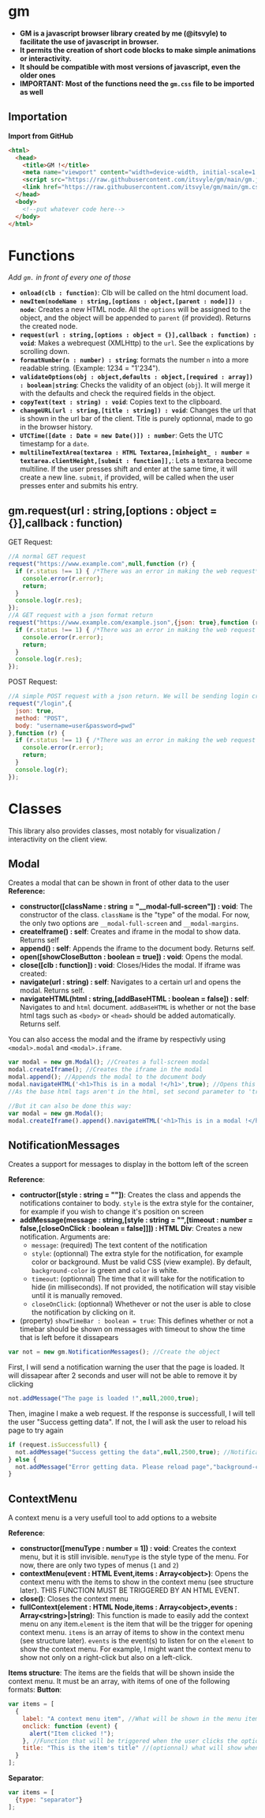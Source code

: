# gm
* **GM is a javascript browser library created by me (@itsvyle) to facilitate the use of javascript in browser.**
* **It permits the creation of short code blocks to make simple animations or interactivity.**
* **It should be compatible with most versions of javascript, even the older ones**
* **IMPORTANT: Most of the functions need the `gm.css` file to be imported as well**
## Importation
**Import from GitHub**
```html
<html>
  <head>
    <title>GM !</title>
    <meta name="viewport" content="width=device-width, initial-scale=1.0">
    <script src="https://raw.githubusercontent.com/itsvyle/gm/main/gm.js" type="application/javascript"></script>
    <link href="https://raw.githubusercontent.com/itsvyle/gm/main/gm.css" rel="stylesheet">
  </head>
  <body>
    <!--put whatever code here-->
  </body>
</html>
```

# Functions
*Add `gm.` in front of every one of those*

* **`onload(clb : function)`**: Clb will be called on the html document load.
* **`newItem(nodeName : string,[options : object,[parent : node]]) : node`**: Creates a new HTML node. All the `options` will be assigned to the object, and the object will be appended to `parent` (if provided). Returns the created node.
* **`request(url : string,[options : object = {}],callback : function) : void`**: Makes a webrequest (XMLHttp) to the `url`. See the explications by scrolling down.
* **`formatNumber(n : number) : string`**: formats the number `n` into a more readable string. (Example: 1234 = "1'234").
* **`validateOptions(obj : object,defaults : object,[required : array]) : boolean|string`**: Checks the validity of an object (`obj`). It will merge it with the defaults and check the required fields in the object.
* **`copyText(text : string) : void`**: Copies text to the clipboard.
* **`changeURL(url : string,[title : string]) : void`**: Changes the url that is shown in the url bar of the client. Title is purely optionnal, made to go in the browser history.
* **`UTCTime([date : Date = new Date()]) : number`**: Gets the UTC timestamp for a `date`.
* **`multilineTextArea(textarea : HTML Textarea,[minheight_ : number = textarea.clientHeight,[submit : function]],`**: Lets a textarea become multiline. If the user presses shift and enter at the same time, it will create a new line. `submit`, if provided, will be called when the user presses enter and submits his entry.

## gm.request(url : string,[options : object = {}],callback : function)
GET Request:
```javascript
//A normal GET request
request("https://www.example.com",null,function (r) {
  if (r.status !== 1) { /*There was an error in making the web request*/
    console.error(r.error);
    return;
  }
  console.log(r.res);
});
//A GET request with a json format return
request("https://www.example.com/example.json",{json: true},function (r) {
  if (r.status !== 1) { /*There was an error in making the web request OR the request return was unreadable JSON*/
    console.error(r.error);
    return;
  }
  console.log(r.res);
});
```

POST Request:
```javascript
//A simple POST request with a json return. We will be sending login credentials
request("/login",{
  json: true,
  method: "POST",
  body: "username=user&password=pwd"
},function (r) {
  if (r.status !== 1) { /*There was an error in making the web request OR the request return was unreadable JSON*/
    console.error(r.error);
    return;
  }
  console.log(r);
});
```

# Classes
This library also provides classes, most notably for visualization / interactivity on the client view.

## Modal
Creates a modal that can be shown in front of other data to the user
**Reference:**
* **constructor([className : string = "__modal-full-screen"]) : void**: The constructor of the class. `className` is the "type" of the modal. For now, the only two options are `__modal-full-screen` and `__modal-margins`.
* **createIframe() : self**: Creates and iframe in the modal to show data. Returns self
* **append() : self**: Appends the iframe to the document body. Returns self.
* **open([showCloseButton : boolean = true]) : void**: Opens the modal.
* **close([clb : function]) : void**: Closes/Hides the modal.
If iframe was created:
* **navigate(url : string) : self**: Navigates to a certain url and opens the modal. Returns self.
* **navigateHTML(html : string,[addBaseHTML : boolean = false]) : self**: Navigates to and `html` document. `addBaseHTML` is whether or not the base html tags such as `<body>` or `<head>` should be added automatically. Returns self.

You can also access the modal and the iframe by respectivly using `<modal>.modal` and `<modal>.iframe`.

```javascript
var modal = new gm.Modal(); //Creates a full-screen modal
modal.createIframe(); //Creates the iframe in the modal
modal.append(); //Appends the modal to the document body
modal.navigateHTML('<h1>This is in a modal !</h1>',true); //Opens this html document in the iframe. 
//As the base html tags aren't in the html, set second parameter to 'true' and the base tags will be added
```

```javascript
//But it can also be done this way:
var modal = new gm.Modal();
modal.createIframe().append().navigateHTML('<h1>This is in a modal !</h1>',true); //We can merge both the commands on the same line as each function returns the modal object
```

## NotificationMessages
Creates a support for messages to display in the bottom left of the screen

**Reference**:
* **contructor([style : string = ""])**: Creates the class and appends the notifications container to body. `style` is the extra style for the container, for example if you wish to change it's position on screen
* **addMessage(message : string,[style : string = "",[timeout : number = false,[closeOnClick : boolean = false]]]) : HTML Div**: Creates a new notification. Arguments are:
  * `message`: (required) The text content of the notification
  * `style`: (optionnal) The extra style for the notification, for example color or background. Must be valid CSS (view example). By default, `background-color` is green and `color` is white.
  * `timeout`: (optionnal) The time that it will take for the notification to hide (in milliseconds). If not provided, the notification will stay visible until it is manually removed.
  * `closeOnClick`: (optionnal) Whethever or not the user is able to close the notification by clicking on it.
* (property) `showTimeBar : boolean = true`: This defines whether or not a timebar should be shown on messages with timeout to show the time that is left before it dissapears

```javascript
var not = new gm.NotificationMessages(); //Create the object
```
First, I will send a notification warning the user that the page is loaded. It will dissapear after 2 seconds and user will not be able to remove it by clicking
```javascript
not.addMessage("The page is loaded !",null,2000,true);
```
Then, imagine I make a web request. If the response is successfull, I will tell the user "Success getting data". If not, the I will ask the user to reload his page to try again
```javascript
if (request.isSuccessfull) {
  not.addMessage("Success getting the data",null,2500,true); //Notification will dissapear after 2.5 seconds, but he can close it faster by clicking on it
} else {
  not.addMessage("Error getting data. Please reload page","background-color: red;",false,false); //Notification has a red background, and cannot be closed in any way
}
```

## ContextMenu
A context menu is a very usefull tool to add options to a website

**Reference**:
* **constructor([menuType : number = 1]) : void**: Creates the context menu, but it is still invisible. `menuType` is the style type of the menu. For now, there are only two types of menus (`1` and `2`)
* **contextMenu(event : HTML Event,items : Array\<object\>)**: Opens the context menu with the items to show in the context menu (see structure later). THIS FUNCTION MUST BE TRIGGERED BY AN HTML EVENT.
* **close()**: Closes the context menu
* **fullContext(element : HTML Node,items : Array\<object\>,events : Array\<string\>|string)**: This function is made to easily add the context menu on any item.`element` is the item that will be the trigger for opening context menu. `items` is an array of items to show in the context menu (see structure later). `events` is the event(s) to listen for on the `element` to show the context menu. For example, I might want the context menu to show not only on a right-click but also on a left-click.

**Items structure**:
The items are the fields that will be shown inside the context menu.
It must be an array, with items of one of the following formats:
**Button**:
```javascript
var items = [
  {
    label: "A context menu item", //What will be shown in the menu item
    onclick: function (event) {
      alert("Item clicked !");
    }, //Function that will be triggered when the user clicks the options
    title: "This is the item's title" //(optionnal) what will show when the user hovers over the item
  }
];
```
**Separator**:
```javascript
var items = [
  {type: "separator"}
];
```

```javascript

```
